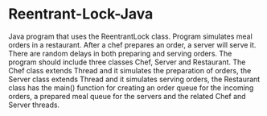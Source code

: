 # Reentrant-Lock-Java
Java program that uses the ReentrantLock class. Program simulates meal orders in a restaurant. After a chef prepares an order, a server will serve it. There are  random delays in both preparing and serving orders. The program should include three classes Chef, Server and Restaurant. The Chef class extends Thread and it simulates the preparation of orders, the Server class extends Thread and it simulates serving orders, the Restaurant class has the main() function for creating an order queue for the incoming orders, a
prepared meal queue for the servers and the related Chef and Server threads.
